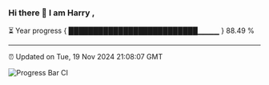 ### Hi there 👋 I am Harry , 

⏳ Year progress { ██████████████████████████▁▁▁▁ } 88.49 %

---

⏰ Updated on Tue, 19 Nov 2024 21:08:07 GMT

![Progress Bar CI](https://github.com/duykhang68/duykhang68/workflows/Progress%20Bar%20CI/badge.svg)
